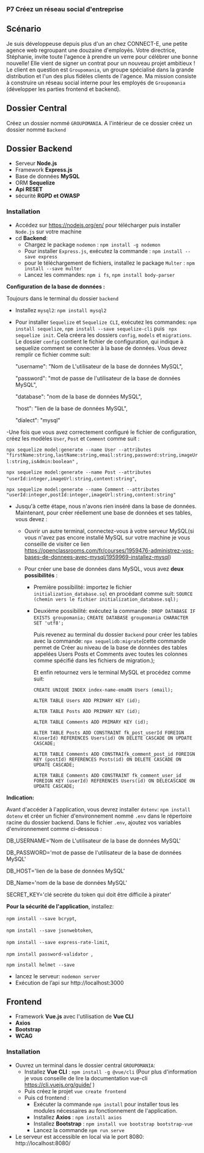 ### P7 Créez un réseau social d'entreprise

## Scénario

Je suis développeuse depuis plus d'un an chez CONNECT-E, une petite agence web regroupant une douzaine d'employés.
Votre directrice, Stéphanie, invite toute l'agence à prendre un verre pour célébrer une bonne nouvelle! Elle vient de signer un contrat pour un nouveau projet ambitieux !
Le client en question est `Groupomania`, un groupe spécialisé dans la grande distribution et l'un des plus fidèles clients de l'agence.
Ma mission consiste à construire un réseau social interne pour les employés de `Groupomania` (développer les parties frontend et backend).

## Dossier Central

Créez un dossier nommé `GROUPOMANIA`. A l'intérieur de ce dossier créez un dossier nommé `Backend`

## Dossier Backend

- Serveur **Node.js**
- Framework **Express.js**
- Base de données **MySQL**
- ORM **Sequelize**
- **Api RESET**
- sécurité **RGPD et OWASP**

### Installation

- Accédez sur https://nodejs.org/en/ pour télécharger puis installer `Node.js` sur votre machine
- cd **Backend**:
  - Chargez le package `nodemon` : `npm install -g nodemon`
  - Pour installer `Express.js`, exécutez la commande : `npm install --save express`
  - pour le téléchargement de fichiers, installez le package `Multer` : `npm install --save multer`
  - Lancez les commandes: `npm i fs`, `npm install body-parser`

**Configuration de la base de données :**

Toujours dans le terminal du dossier `backend`

- Installez `mysql2`: `npm install mysql2`
- Pour installer `Sequelize` et `Sequelize CLI`, exécutez les commandes: `npm install sequelize`, `npm install --save sequelize-cli` puis ` npx sequelize init`. Cela créera les dossiers `config`, `models` et `migrations`.
  Le dossier `config` contient le fichier de configuration, qui indique à sequelize comment se connecter à la base de données. Vous devez remplir ce fichier comme suit:

  "username": "Nom de L'utilisateur de la base de données MySQL",

  "password": "mot de passe de l'utilisateur de la base de données MySQL",

  "database": "nom de la base de données MySQL",

  "host": "lien de la base de données MySQL",

  "dialect": "mysql"

-Une fois que vous avez correctement configuré le fichier de configuration, créez les modèles `User`, `Post` et `Comment` comme suit :

`npx sequelize model:generate --name User --attributes "firstName:string,lastName:string,email:string,password:string,imageUrl:string,isAdmin:boolean"` ,

`npx sequelize model:generate --name Post --attributes "userId:integer,imageUrl:string,content:string"`,

`npx sequelize model:generate --name Comment --attributes "userId:integer,postId:integer,imageUrl:string,content:string"`

- Jusqu'à cette étape, nous n'avons rien inséré dans la base de données. Maintenant, pour créer réellement une base de données et ses tables, vous devez :

  - Ouvrir un autre terminal, connectez-vous à votre serveur MySQL(si vous n'avez pas encore installé MySQL sur votre machine je vous conseille de visiter ce lien https://openclassrooms.com/fr/courses/1959476-administrez-vos-bases-de-donnees-avec-mysql/1959969-installez-mysql)
  - Pour créer une base de données dans MySQL, vous avez **deux possibilités** :

    - Première possibilité: importez le fichier `initialization_database.sql` en procédant comme suit:
      `SOURCE (chemin vers le fichier initialization_database.sql);`

    - Deuxième possibilité: exécutez la commande : `DROP DATABASE IF EXISTS groupomania;` `CREATE DATABASE groupomania CHARACTER SET 'utf8'; `

      Puis revenez au terminal du dossier `Backend` pour créer les tables avec la commande: `npx sequelidb:migrate`(cette commande permet de Créer au niveau de la base de données des tables appelées Users Posts et Comments avec toutes les colonnes comme spécifié dans les fichiers de migration.);

      Et enfin retournez vers le terminal MySQL et procédez comme suit:

      `CREATE UNIQUE INDEX index-name-emaON Users (email);`

      `ALTER TABLE Users ADD PRIMARY KEY (id);`

      `ALTER TABLE Posts ADD PRIMARY KEY (id);`

      `ALTER TABLE Comments ADD PRIMARY KEY (id);`

      `ALTER TABLE Posts ADD CONSTRAINT fk_post_userId FOREIGN K(userId) REFERENCES Users(id) ON DELETE CASCADE ON UPDATE CASCADE;`

      `ALTER TABLE Comments ADD CONSTRAIfk_comment_post_id FOREIGN KEY (postId) REFERENCES Posts(id) ON DELETE CASCADE ON UPDATE CASCADE;`

      `ALTER TABLE Comments ADD CONSTRAINT fk_comment_user_id FOREIGN KEY (userId) REFERENCES Users(id) ON DELECASCADE ON UPDATE CASCADE;`

**Indication:**

Avant d'accéder à l'application, vous devrez installer `dotenv`: `npm install dotenv` et créer un fichier d'environnement nommé `.env` dans le répertoire racine du dossier backend. Dans le fichier `.env`, ajoutez vos variables d'environnement comme ci-dessous :

DB_USERNAME='Nom de L'utilisateur de la base de données MySQL'

DB_PASSWORD='mot de passe de l'utilisateur de la base de données MySQL'

DB_HOST='lien de la base de données MySQL'

DB_Name='nom de la base de données MySQL'

SECRET_KEY='clé secrète du token qui doit être difficile à pirater'

**Pour la sécurité de l'application**, installez:

`npm install --save bcrypt`,

`npm install --save jsonwebtoken`,

`npm install --save express-rate-limit`,

`npm install password-validator `,

`npm install helmet --save `

- lancez le serveur: `nodemon server`
- Exécution de l’api sur http://localhost:3000

## Frontend

- Framework **Vue.js** avec l'utilisation de **Vue CLI**
- **Axios**
- **Bootstrap**
- **WCAG**

### Installation

- Ouvrez un terminal dans le dossier central `GROUPOMANIA`:
  - Installez **Vue CLI** : `npm install -g @vue/cli` (Pour plus d'information je vous conseille de lire la documentation vue-cli https://cli.vuejs.org/guide/ )
  - Puis créez le projet `vue create frontend`
  - Puis cd frontend :
    - Exécuter la commande `npm install` pour installer tous les modules nécessaires au fonctionnement de l'application.
    - Installez **Axios** : `npm install axios`
    - Installez **Bootstrap** : `npm install vue bootstrap bootstrap-vue`
    - Lancez la commande `npm run serve`
- Le serveur est accessible en local via le port 8080: http://localhost:8080/
